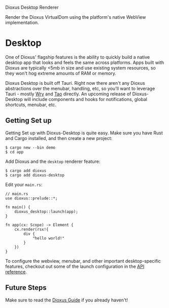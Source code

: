 Dioxus Desktop Renderer

Render the Dioxus VirtualDom using the platform's native WebView implementation.

# Desktop

One of Dioxus' flagship features is the ability to quickly build a native desktop app that looks and feels the same across platforms. Apps built with Dioxus are typically <5mb in size and use existing system resources, so they won't hog extreme amounts of RAM or memory.

Dioxus Desktop is built off Tauri. Right now there aren't any Dioxus abstractions over the menubar, handling, etc, so you'll want to leverage Tauri - mostly [Wry](http://github.com/tauri-apps/wry/) and [Tao](http://github.com/tauri-apps/tao) directly. An upcoming release of Dioxus-Desktop will include components and hooks for notifications, global shortcuts, menubar, etc.


## Getting Set up

Getting Set up with Dioxus-Desktop is quite easy. Make sure you have Rust and Cargo installed, and then create a new project:

```shell
$ cargo new --bin demo
$ cd app
```

Add Dioxus and the `desktop` renderer feature:

```shell
$ cargo add dioxus
$ cargo add dioxus-desktop
```

Edit your `main.rs`:

```rust, ignore
// main.rs
use dioxus::prelude::*;

fn main() {
    dioxus_desktop::launch(app);
}

fn app(cx: Scope) -> Element {
    cx.render(rsx!{
        div {
            "hello world!"
        }
    })
}
```


To configure the webview, menubar, and other important desktop-specific features, checkout out some of the launch configuration in the [API reference](https://docs.rs/dioxus-desktop/).

## Future Steps

Make sure to read the [Dioxus Guide](https://dioxuslabs.com/docs/0.3/guide/en) if you already haven't!
